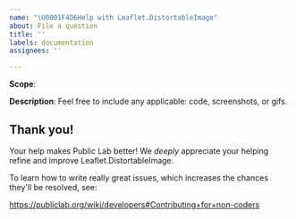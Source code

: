 ```yaml
---
name: "\U0001F4D6Help with Leaflet.DistortableImage"
about: File a question
title: ''
labels: documentation
assignees: ''

---
```


<!--
*Some suggested scopes*:
> API enhancement (ex. can I use Leaflet.DistortableImage to do [...]?).
> Documentation (refine current concepts / API or add new ones).
> Etc: Installation, code, meta.
-->

<!-- Start below this comment. -->

**Scope**:


**Description**:
Feel free to include any applicable: code, screenshots, or gifs.


<!-- End. -->

## Thank you!

Your help makes Public Lab better! We *deeply* appreciate your helping refine and improve Leaflet.DistortableImage. 

To learn how to write really great issues, which increases the chances they'll be resolved, see:

https://publiclab.org/wiki/developers#Contributing+for+non-coders
